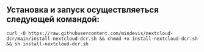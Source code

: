 Установка и запуск осуществляеться следующей командой:
----
    curl -O https://raw.githubusercontent.com/mindevis/nextcloud-dcr/main/install-nextcloud-dcr.sh && chmod +x install-nextcloud-dcr.sh && sh install-nextcloud-dcr.sh
